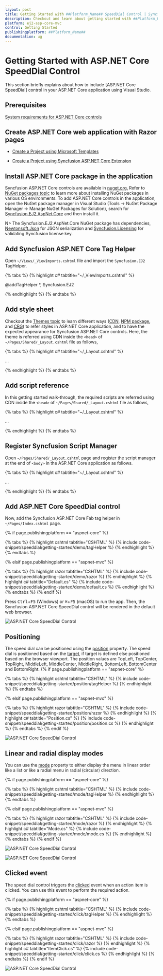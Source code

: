 ```yaml
---
layout: post
title: Getting Started with ##Platform_Name## SpeedDial Control | Syncfusion
description: Checkout and learn about getting started with ##Platform_Name## SpeedDial control of Syncfusion Essential JS 2 and more details.
platform: ej2-asp-core-mvc
control: Getting Started
publishingplatform: ##Platform_Name##
documentation: ug
---
```



# Getting Started with ASP.NET Core SpeedDial Control

This section briefly explains about how to include [ASP.NET Core SpeedDial] control in your ASP.NET Core application using Visual Studio.

## Prerequisites

[System requirements for ASP.NET Core controls](https://ej2.syncfusion.com/aspnetcore/documentation/system-requirements/)

## Create ASP.NET Core web application with Razor pages

* [Create a Project using Microsoft Templates](https://docs.microsoft.com/en-us/aspnet/core/tutorials/razor-pages/razor-pages-start?view=aspnetcore-6.0&tabs=visual-studio#create-a-razor-pages-web-app)

* [Create a Project using Syncfusion ASP.NET Core Extension](https://ej2.syncfusion.com/aspnetcore/documentation/getting-started/project-template/)

## Install ASP.NET Core package in the application

Syncfusion ASP.NET Core controls are available in [nuget.org.](https://www.nuget.org/packages?q=syncfusion.EJ2) Refer to [NuGet packages topic](https://ej2.syncfusion.com/aspnetcore/documentation/nuget-packages/) to learn more about installing NuGet packages in various OS environments. To add ASP.NET Core controls in the application, open the NuGet package manager in Visual Studio (Tools → NuGet Package Manager → Manage NuGet Packages for Solution), search for [Syncfusion.EJ2.AspNet.Core](https://www.nuget.org/packages/Syncfusion.EJ2.AspNet.Core/) and then install it.

N> The Syncfusion.EJ2.AspNet.Core NuGet package has dependencies, [Newtonsoft.Json](https://www.nuget.org/packages/Newtonsoft.Json/) for JSON serialization and [Syncfusion.Licensing](https://www.nuget.org/packages/Syncfusion.Licensing/) for validating Syncfusion license key.

## Add Syncfusion ASP.NET Core Tag Helper

Open `~/Views/_ViewImports.cshtml` file and import the `Syncfusion.EJ2` TagHelper.

{% tabs %}
{% highlight c# tabtitle="~/_ViewImports.cshtml" %}

@addTagHelper *, Syncfusion.EJ2

{% endhighlight %}
{% endtabs %}

## Add style sheet

Checkout the [Themes topic](https://ej2.syncfusion.com/aspnetcore/documentation/appearance/theme/) to learn different ways ([CDN](https://ej2.syncfusion.com/aspnetcore/documentation/common/adding-script-references#cdn-reference), [NPM package](https://ej2.syncfusion.com/aspnetcore/documentation/common/adding-script-references#node-package-manager-npm), and [CRG](https://ej2.syncfusion.com/aspnetcore/documentation/common/custom-resource-generator/)) to refer styles in ASP.NET Core application, and to have the expected appearance for Syncfusion ASP.NET Core controls. Here, the theme is referred using CDN inside the `<head>` of `~/Pages/Shared/_Layout.cshtml` file as follows,

{% tabs %}
{% highlight c# tabtitle="~/_Layout.cshtml" %}

<head>
    ...
    <!-- Syncfusion ASP.NET Core controls styles -->
    <link rel="stylesheet" href="https://cdn.syncfusion.com/ej2/{{ site.ej2version }}/fluent.css" />
</head>

{% endhighlight %}
{% endtabs %}

## Add script reference

In this getting started walk-through, the required scripts are referred using CDN inside the `<head>` of `~/Pages/Shared/_Layout.cshtml` file as follows,

{% tabs %}
{% highlight c# tabtitle="~/_Layout.cshtml" %}

<head>
    ...
    <!-- Syncfusion ASP.NET Core controls scripts -->
    <script src="https://cdn.syncfusion.com/ej2/{{ site.ej2version }}/dist/ej2.min.js"></script>
</head>

{% endhighlight %}
{% endtabs %}

## Register Syncfusion Script Manager

Open `~/Pages/Shared/_Layout.cshtml` page and register the script manager <ejs-script> at the end of `<body>` in the ASP.NET Core application as follows. 

{% tabs %}
{% highlight c# tabtitle="~/_Layout.cshtml" %}

<body>
...
    <!-- Syncfusion ASP.NET Core Script Manager -->
    <ejs-scripts></ejs-scripts>
</body>

{% endhighlight %}
{% endtabs %}

## Add ASP.NET Core SpeedDial control

Now, add the Syncfusion ASP.NET Core Fab tag helper in `~/Pages/Index.cshtml` page.

{% if page.publishingplatform == "aspnet-core" %}

{% tabs %}
{% highlight cshtml tabtitle="CSHTML" %}
{% include code-snippet/speeddial/getting-started/demo/tagHelper %}
{% endhighlight %}
{% endtabs %}

{% elsif page.publishingplatform == "aspnet-mvc" %}

{% tabs %}
{% highlight razor tabtitle="CSHTML" %}
{% include code-snippet/speeddial/getting-started/demo/razor %}
{% endhighlight %}
{% highlight c# tabtitle="Default.cs" %}
{% include code-snippet/speeddial/getting-started/demo/default.cs %}
{% endhighlight %}
{% endtabs %}
{% endif %}

Press <kbd>Ctrl</kbd>+<kbd>F5</kbd> (Windows) or <kbd>⌘</kbd>+<kbd>F5</kbd> (macOS) to run the app. Then, the Syncfusion ASP.NET Core SpeedDial control will be rendered in the default web browser.

![ASP.NET Core SpeedDial Control](images/speeddial-component.png)

## Positioning

The speed dial can be positioned using the [position](https://help.syncfusion.com/cr/aspnetcore-js2/Syncfusion.EJ2.Buttons.SpeedDial.html#Syncfusion_EJ2_Buttons_SpeedDial_Position) property. The speed dial is positioned based on the [target](https://help.syncfusion.com/cr/aspnetcore-js2/Syncfusion.EJ2.Buttons.SpeedDial.html#Syncfusion_EJ2_Buttons_SpeedDial_Target), if target is defined else positioned based on the browser viewport. The position values are TopLeft, TopCenter, TopRight, MiddleLeft, MiddleCenter, MiddleRight, BottomLeft, BottomCenter and BottomRight.
{% if page.publishingplatform == "aspnet-core" %}

{% tabs %}
{% highlight cshtml tabtitle="CSHTML" %}
{% include code-snippet/speeddial/getting-started/position/tagHelper %}
{% endhighlight %}
{% endtabs %}

{% elsif page.publishingplatform == "aspnet-mvc" %}

{% tabs %}
{% highlight razor tabtitle="CSHTML" %}
{% include code-snippet/speeddial/getting-started/position/razor %}
{% endhighlight %}
{% highlight c# tabtitle="Position.cs" %}
{% include code-snippet/speeddial/getting-started/position/position.cs %}
{% endhighlight %}
{% endtabs %}
{% endif %}

![ASP.NET Core SpeedDial Control](images/speeddial-position-sample.png)

## Linear and radial display modes

You can use the [mode](https://help.syncfusion.com/cr/aspnetcore-js2/Syncfusion.EJ2.Buttons.SpeedDial.html#Syncfusion_EJ2_Buttons_SpeedDial_Mode) property to either display the menu in linear order like a list or like a radial menu in radial (circular) direction.

{% if page.publishingplatform == "aspnet-core" %}

{% tabs %}
{% highlight cshtml tabtitle="CSHTML" %}
{% include code-snippet/speeddial/getting-started/mode/tagHelper %}
{% endhighlight %}
{% endtabs %}

{% elsif page.publishingplatform == "aspnet-mvc" %}

{% tabs %}
{% highlight razor tabtitle="CSHTML" %}
{% include code-snippet/speeddial/getting-started/mode/razor %}
{% endhighlight %}
{% highlight c# tabtitle="Mode.cs" %}
{% include code-snippet/speeddial/getting-started/mode/mode.cs %}
{% endhighlight %}
{% endtabs %}
{% endif %}

![ASP.NET Core SpeedDial Control](images/speeddial-mode-linear-sample.png)

![ASP.NET Core SpeedDial Control](images/speeddial-mode-radial-sample.png)

## Clicked event

The speed dial control triggers the [clicked](https://help.syncfusion.com/cr/aspnetcore-js2/Syncfusion.EJ2.Buttons.SpeedDial.html#Syncfusion_EJ2_Buttons_SpeedDial_Clicked) event when an action item is clicked. You can use this event to perform the required action.

{% if page.publishingplatform == "aspnet-core" %}

{% tabs %}
{% highlight cshtml tabtitle="CSHTML" %}
{% include code-snippet/speeddial/getting-started/click/tagHelper %}
{% endhighlight %}
{% endtabs %}

{% elsif page.publishingplatform == "aspnet-mvc" %}

{% tabs %}
{% highlight razor tabtitle="CSHTML" %}
{% include code-snippet/speeddial/getting-started/click/razor %}
{% endhighlight %}
{% highlight c# tabtitle="ItemClick.cs" %}
{% include code-snippet/speeddial/getting-started/click/click.cs %}
{% endhighlight %}
{% endtabs %}
{% endif %}

![ASP.NET Core SpeedDial Control](images/speeddial-event-sample.png)
